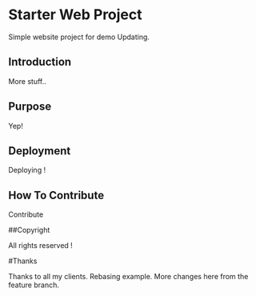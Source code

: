 # Starter Web Project

Simple website project for demo
Updating.

## Introduction

More stuff..

## Purpose

Yep!

## Deployment

Deploying !

## How To Contribute

Contribute

##Copyright

All rights reserved !

#Thanks

Thanks to all my clients. Rebasing example.
More changes here from the feature branch.